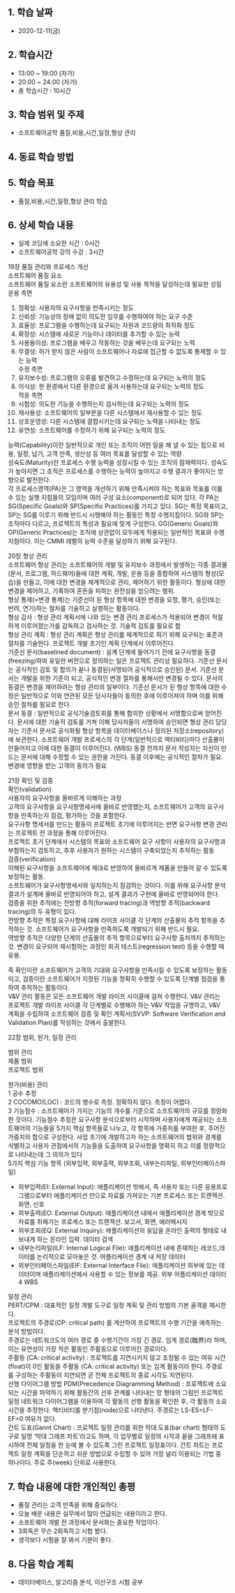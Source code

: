 ## 1. 학습 날짜
+ 2020-12-11(금)

## 2. 학습시간
+ 13:00 ~ 19:00 (자가)   
+ 20:00 ~ 24:00 (자가)
+ 총 학습시간 : 10시간

## 3. 학습 범위 및 주제
+ 소프트웨어공학 품질,비용,시간,일정,형상 관리

## 4. 동료 학습 방법


## 5. 학습 목표
+ 품질,비용,시간,일정,형상 관리 학습

## 6. 상세 학습 내용
+ 실제 코딩에 소요한 시간 : 0시간    
+ 소프트웨어공학 강의 수강 : 3시간    

19장 품질 관리와 프로세스 개선   
소프트웨어 품질 요소   
소프트웨어 품질 요소란 소프트웨어의 유용성 및 사용 목적을 달성하는데 필요한 성질   
운용 측면   
1.	정확성: 사용자의 요구사항을 만족시키는 정도   
2.	신뢰성: 기능상의 장애 없이 의도한 임무를 수행하여야 하는 요구 수준   
3.	효율성: 프로그램을 수행하는데 요구되는 자원과 코드량의 최적화 정도   
4.	확장성: 시스템에 새로운 기능이나 데이터를 추가할 수 있는 능력   
5.	사용용이성: 프로그램을 배우고 작동하는 것을 배우는데 요구되는 노력   
6.	무결성: 허가 받지 않은 사람이 소프트웨어나 자료에 접근할 수 없도록 통제할 수 있는 능력   
수정 측면   
1.	유지보수성: 프로그램의 오류를 발견하고 수정하는데 요구되는 노력의 정도   
2.	이식성: 한 환경에서 다른 환경으로 옮겨 사용하는데 요구되는 노력의 정도   
적응 측면   
1.	시험성: 의도한 기능을 수행하는지 검사하는데 요구되는 노력의 정도   
2.	재사용성: 소프트웨어의 일부분을 다른 시스템에서 재사용할 수 있는 정도   
3.	상호운영성: 다른 시스템에 결합시키는데 요구되는 노력을 나타내는 정도   
4.	유연성: 소프트웨어를 수정하기 위해 요구되는 노력의 정도   
   
능력(Capability)이란 일반적으로 개인 또는 조직이 어떤 일을 해 낼 수 있는 힘으로 비용, 일정, 납기, 고객 만족, 생산성 등 여러 목표를 달성할 수 있는 역량   
성숙도(Maturity)란 프로세스 수행 능력을 성장시킬 수 있는 조직의 잠재력이다. 성숙도가 높아지면 그 조직은 프로세스를 수행하는 능력이 높아지고 수행 결과가 좋아지는 방향으로 발전한다.   
각 프로세스영역(PA)은 그 영역을 개선하기 위해 만족시켜야 하는 목표와 목표를 이룰 수 있는 실행 지침들의 모임이며 여러 구성 요소(component)로 되어 있다. 각 PA는 SG(Specific Goals)와 SP(Specific Practices)를 가지고 있다. SG는 특정 목표이고, SP는 SG를 이루기 위해 반드시 시행해야 하는 활동인 특정 수행지침이다. SG와 SP는 조직마다 다르고, 프로젝트의 특성과 필요에 맞게 구성한다. GG(Generic Goals)와 GP(Generic Practices)는 조직에 상관없이 모두에게 적용되는 일반적인 목표와 수행지침이다. 이는 CMMI 레벨의 능력 수준을 달성하기 위해 요구된다.    
   
20장 형상 관리   
소프트웨어 형상 관리는 소프트웨어의 개발 및 유지보수 과정에서 발생하는 각종 결과물(문서, 프로그램, 하드웨어)들에 대한 계획, 개발, 운용 등을 종합하여 시스템의 형상(모습)을 만들고, 이에 대한 변경을 체계적으로 관리, 제어하기 위한 활동이다. 형상에 대한 변경을 제어하고, 기록하여 혼돈을 피하는 완전성을 얻으려는 행위.   
형상 통제(=변경 통제)는 기준선이 된 형상 항목에 대한 변경을 요청, 평가, 승인(또는 반려, 연기)하는 절차를 기술하고 실행하는 활동이다.   
형상 감사 : 형상 관리 계획서에 나와 있는 변경 관리 프로세스가 적용되어 변경이 적절하게 이루어졌는가를 감독하고 검사하는 것. 기술적 검토를 필요로 함   
형상 관리 계획 : 형상 관리 계획은 형상 관리를 체계적으로 하기 위해 요구되는 표준과 절차를 기술한다. 프로젝트 개발 초기인 계획 단계에서 이루어진다.   
기준선 문서(baselined document) : 설계 단계에 들어가기 전에 요구사항을 동결(freezing)하여 유일한 버전으로 정의하는 일은 프로젝트 관리상 필요하다. 기준선 문서는 공식적인 검토 및 합의가 끝나 동결된(서명되어 공식적으로 승인된) 문서. 기준선 문서는 개발을 위한 기준이 되고, 공식적인 변경 절차를 통해서만 변경될 수 있다. 문서의 동결은 변경을 제어하려는 형상 관리의 일부이다. 기준선 문서가 된 형상 항목에 대한 수정은 일반적으로 이와 연관된 모든 당사자들이 동의한 후에 이루어져야 하며 이를 위해 승인 절차를 필요로 한다.   
문서 동결 : 일반적으로 공식기술검토회를 통해 합의한 상황에서 서명함으로써 얻어진다. 문서에 대한 기술적 검토를 거쳐 이해 당사자들이 서명하여 승인되면 형상 관리 담당자는 기준서 문서로 공식화될 형상 항목을 데이터베이스나 정의된 저장소(repository)에 보관한다. 소프트웨어 개발 프로세스의 각 단계(일반적으로 액티비티)마다 산출물이 만들어지고 이에 대한 동결이 이루어진다. (WBS) 동결 전까지 문서 작성자는 자신이 만드는 문서에 대해 수정할 수 있는 권한을 가진다. 동결 이후에는 공식적인 절차가 필요. 변경에 영향을 받는 고객의 동의가 필요   
   
21장 확인 및 검증   
확인(validation)    
사용자의 요구사항을 올바르게 이해하는 과정   
고객의 요구사항을 요구사항명세서에 올바로 반영했는지, 소프트웨어가 고객의 요구사항을 만족하는지 점검, 평가하는 것을 포함한다.   
요구사항 명세서를 만드는 활동이 프로젝트 초기에 이루어지는 반면 요구사항 변경 관리는 프로젝트 전 과정을 통해 이루어진다.   
프로젝트 초기 단계에서 시스템의 목표와 소프트웨어 요구 사항이 사용자의 요구사항과 부합하는지 검토하고, 추후 사용자가 원하는 시스템이 구축되었는지 추적하는 활동   
검증(verification)   
이해된 요구사항을 소프트웨어에 제대로 반영하여 올바르게 제품을 만들어 갈 수 있도록 보장하는 활동.   
소프트웨어가 요구사항명세서와 일치하는지 점검하는 것이다. 이를 위해 요구사항 분석 결과가 설계에 올바로 반영되어야 하고, 설계 결과가 구현에 올바로 반영되어야 한다.   
검증을 위한 추적에는 전방향 추적(forward tracing)과 역방향 추적(backward tracing)의 두 유형이 있다.   
전방향 추적은 특정 요구사항에 대해 라이프 사이클 각 단계의 산출물의 추적 항목을 추적하는 것. 소프트웨어가 요구사항을 만족하도록 개발되기 위해 반드시 필요.   
역방향 추적은 다양한 단계의 산출물의 추적 항목으로부터 요구사항 출처까지 추적하는 것. 변경이 요구되어 재시험하는 과정인 회귀 테스트(regression test) 등을 수행할 때 유용.   
   
즉 확인이란 소프트웨어가 고객의 기대와 요구사항을 만족시킬 수 있도록 보장하는 활동이고, 검증이란 소프트웨어가 지정된 기능을 정확히 수행할 수 있도록 단계별 점검을 통하여 추적하는 활동이다.   
V&V 관리 활동은 모든 소프트웨어 개발 라이프 사이클에 걸쳐 수행한다. V&V 관리는 프로젝트 개발 라이프 사이클 각 단계별로 수행해야 하는 V&V 작업을 규명하고, V&V 계획을 수립하여 소프트웨어 검증 및 확인 계획서(SVVP: Software Verification and Validation Plan)를 작성하는 것에서 출발한다.   
   
22장 범위, 원가, 일정 관리   
   
범위 관리   
제품 범위   
프로젝트 범위   
   
원가(비용) 관리   
1 공수 추정    
2 COCOMO(LOC) : 코드의 행수로 측정. 정확하지 않다. 측정이 어렵다.   
3 기능점수 : 소프트웨어가 가지는 기능의 개수를 기준으로 소프트웨어의 규모를 정량화한 것이다. 기능점수 추정은 요구사항 분석으로부터 시작하며 사용자에게 제공되는 소프트웨어의 기능들을 5가지 핵심 항목들로 나누고, 각 항목에 가중치를 부여한 후, 주어진 가중치의 합으로 구성한다. 사업 초기에 개발하고자 하는 소프트웨어의 범위와 경계를 식별하고 사용자 관점에서의 기능들을 도출하여 요구사항을 명확히 하고 이를 정량적으로 나타내는데 그 의의가 있다   
 5가지 핵심 기능 항목 (외부입력, 외부출력, 외부조회, 내부논리파일, 외부인터페이스파일)   
- 외부입력(EI: External Input): 애플리케이션 밖에서, 즉 사용자 또는 다른 응용프로그램으로부터 애플리케이션 안으로 자료를 가져오는 기본 프로세스 또는 트랜잭션.  화면, 신호   
- 외부출력(EO: External Output): 애플리케이션 내에서 애플리케이션 경계 밖으로 자료를 취해가는 프로세스 또는 트랜잭션. 보고서, 화면, 에러메시지   
- 외부조회(EQ: External Inquiry): 애플리케이션의 응답을 온라인 출력의 형태로 내보내게 하는 온라인 입력. 데이터 검색   
- 내부논리파일(ILF: Internal Logical File): 애플리케이션 내에 존재하는 레코드,데이터를 논리적으로 모아놓은 것. 어플리케이션 경계 내 저장 데이터   
- 외부인터페이스파일(EIF: External Interface File): 애플리케이션 외부에 있는 데이터이며 애플리케이션에서 사용할 수 있는 정보를 제공. 외부 어플리케이션 데이터   
4 WBS   
   
일정 관리   
PERT/CPM : 대표적인 일정 개발 도구로 일정 계획 및 관리 방법의 기본 골격을 제시한다.   
프로젝트의 주경로(CP: critical path) 를 계산하여 프로젝트의 수행 기간을 예측하는 분석 방법이다.   
주경로는 네트워크도의 여러 경로 중 수행기간이 가장 긴 경로. 임계 경로(臨界)라 하며, 이는 유연성이 가장 적은 활동인 주활동으로 이루어진 경로이다.   
주활동 (CA: critical activity) : 프로젝트를 지연시키지 않고 조정될 수 있는 여유 시간(float)이 0인 활동을 주활동 (CA: critical activity) 또는 임계 활동이라 한다. 주경로를 구성하는 주활동이 지연되면 곧 전체 프로젝트의 종료 시각도 지연된다.   
선행 다이어그램 방법 PDM(Precedence Diagramming Method) : 프로젝트에 소요되는 시간을 파악하기 위해 활동간의 선후 관계를 나타내는 망 형태의 그림인 프로젝트 일정 네트워크 다이어그램을 이용하여 각 활동의 선행 활동을 확인한 후, 각 활동의 소요시간을 추정한다. 액티비티를 분기점(node)으로 나타낸다. 주경로는 LS-ES=LF-EF=0 여유가 없다.   
간트 도표(Gannt Chart) : 프로젝트 일정 관리를 위한 막대 도표(bar chart) 형태의 도구로 일명 ‘막대 그래프 차트’라고도 하며, 각 업무별로 일정의 시작과 끝을 그래프에 표시하여 전체 일정을 한 눈에 볼 수 있도록 그린 프로젝트 일정표이다. 간트 차트는 프로젝트 일정 계획을 단순하고 쉬운 방법으로 수립할 수 있어 가장 널리 이용되는 기법 중 하나이다. 주로 주(week) 단위로 사용한다.   


## 7. 학습 내용에 대한 개인적인 총평
+ 품질 관리는 고객 만족을 위해 중요하다.
+ 오늘 배운 내용은 실무에서 많이 언급되는 내용이라고 한다.
+ 소프트웨어 개발 전 과정에서 문서화는 중요한 작업이다.
+ 3회독은 무슨 2회독하고 시험 봤다.
+ 생각보다 시험을 잘 봐서 기분이 좋다.


## 8. 다음 학습 계획
+ 데이터베이스, 알고리즘 분석, 이산구조 시험 공부
